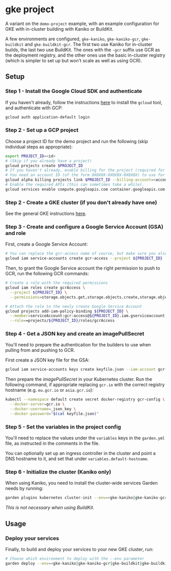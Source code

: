 # gke project

A variant on the `demo-project` example, with an example configuration for GKE with in-cluster building with Kaniko or BuildKit.

A few environments are configured, `gke-kaniko`, `gke-kaniko-gcr`, `gke-buildkit` and `gke-buildkit-gcr`. The first two use Kaniko for in-cluster builds, the last two use BuildKit. The ones with the `-gcr` suffix use GCR as the deployment registry, and the other ones use the basic in-cluster registry (which is simpler to set up but won't scale as well as using GCR).

## Setup

### Step 1 - Install the Google Cloud SDK and authenticate

If you haven't already, follow the instructions [here](https://cloud.google.com/sdk/docs/quickstarts) to install the `gcloud` tool, and authenticate with GCP:

```sh
gcloud auth application-default login
```

### Step 2 - Set up a GCP project

Choose a project ID for the demo project and run the following (skip individual steps as appropriate):

```sh
export PROJECT_ID=<id>
# (Skip if you already have a project)
gcloud projects create $PROJECT_ID
# If you haven't already, enable billing for the project (required for the APIs below).
# You need an account ID (of the form 0X0X0X-0X0X0X-0X0X0X) to use for billing.
gcloud alpha billing projects link $PROJECT_ID --billing-account=<account ID>
# Enable the required APIs (this can sometimes take a while).
gcloud services enable compute.googleapis.com container.googleapis.com servicemanagement.googleapis.com --project $PROJECT_ID
```

### Step 2 - Create a GKE cluster (if you don't already have one)

See the general GKE instructions [here](https://cloud.google.com/kubernetes-engine/docs/how-to/creating-a-zonal-cluster).

### Step 3 - Create and configure a Google Service Account (GSA) and role

First, create a Google Service Account:

```sh
# You can replace the gcr-access name of course, but make sure you also replace it in the commands below
gcloud iam service-accounts create gcr-access --project ${PROJECT_ID}
```

Then, to grant the Google Service account the right permission to push to GCR, run the following GCR commands:

```sh
# Create a role with the required permissions
gcloud iam roles create gcrAccess \
  --project ${PROJECT_ID} \
  --permissions=storage.objects.get,storage.objects.create,storage.objects.list,storage.objects.update,storage.objects.delete,storage.buckets.create,storage.buckets.get

# Attach the role to the newly create Google Service Account
gcloud projects add-iam-policy-binding ${PROJECT_ID} \
  --member=serviceAccount:gcr-access@${PROJECT_ID}.iam.gserviceaccount.com \
  --role==projects/${PROJECT_ID}/roles/gcrAccess
```

### Step 4 - Get a JSON key and create an imagePullSecret

You'll need to prepare the authentication for the builders to use when pulling from and pushing to GCR.

First create a JSON key file for the GSA:

```sh
gcloud iam service-accounts keys create keyfile.json --iam-account gcr-access@${PROJECT_ID}.iam.gserviceaccount.com
```

Then prepare the _imagePullSecret_ in your Kubernetes cluster. Run the following command, if appropriate replacing `gcr.io` with the correct registry hostname (e.g. `eu.gcr.io` or `asia.gcr.io`):

```sh
kubectl --namespace default create secret docker-registry gcr-config \
  --docker-server=gcr.io \
  --docker-username=_json_key \
  --docker-password="$(cat keyfile.json)"
```

### Step 5 - Set the variables in the project config

You'll need to replace the values under the `variables` keys in the `garden.yml` file, as instructed in the comments in the file.

You can optionally set up an ingress controller in the cluster and point a DNS hostname to it, and set that under `variables.default-hostname`.

### Step 6 - Initialize the cluster (Kaniko only)

When using Kaniko, you need to install the cluster-wide services Garden needs by running:

```sh
garden plugins kubernetes cluster-init --env=<gke-kaniko|gke-kaniko-gcr>
```

_This is not necessary when using BuildKit._

## Usage

### Deploy your services

Finally, to build and deploy your services to your new GKE cluster, run:

```sh
# Choose which environment to deploy with the --env parameter
garden deploy --env=<gke-kaniko|gke-kaniko-gcr|gke-buildkit|gke-buildkit-gcr>
```
